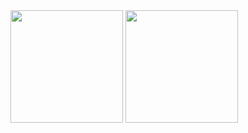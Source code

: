 <img height="180em" src="https://github-readme-stats.vercel.app/api?username=miguel-barros&show_icons=true&theme=cobalt&include_all_commits=true&count_private=false"/>
  <img height="180em" src="https://github-readme-stats.vercel.app/api/top-langs/?username=miguel-barros&layout=compact&langs_count=7&theme=dracula"/>
